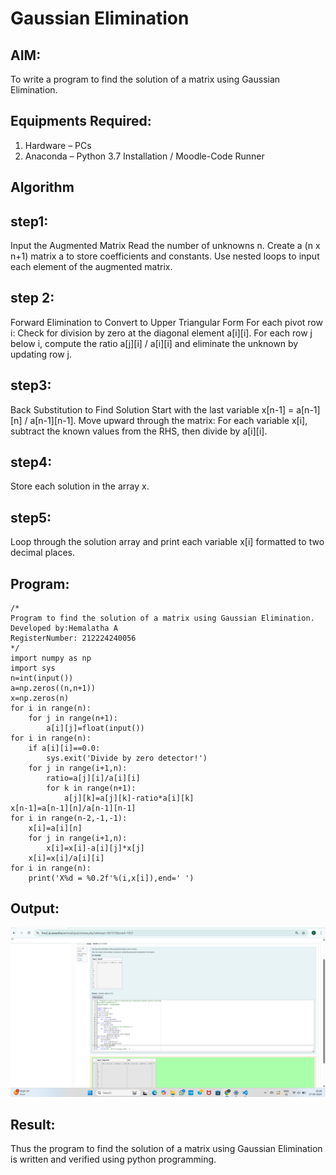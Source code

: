 # Gaussian Elimination

## AIM:
To write a program to find the solution of a matrix using Gaussian Elimination.

## Equipments Required:
1. Hardware – PCs
2. Anaconda – Python 3.7 Installation / Moodle-Code Runner

## Algorithm
## step1:
Input the Augmented Matrix
Read the number of unknowns n.
Create a (n x n+1) matrix a to store coefficients and constants.
Use nested loops to input each element of the augmented matrix.
## step 2:
Forward Elimination to Convert to Upper Triangular Form
For each pivot row i:
Check for division by zero at the diagonal element a[i][i].
For each row j below i, compute the ratio a[j][i] / a[i][i] and eliminate the unknown by updating row j.
## step3:
Back Substitution to Find Solution
Start with the last variable x[n-1] = a[n-1][n] / a[n-1][n-1].
Move upward through the matrix:
For each variable x[i], subtract the known values from the RHS, then divide by a[i][i].
## step4:
Store each solution in the array x.
## step5:
Loop through the solution array and print each variable x[i] formatted to two decimal places.

## Program:
```
/*
Program to find the solution of a matrix using Gaussian Elimination.
Developed by:Hemalatha A 
RegisterNumber: 212224240056
*/
import numpy as np
import sys
n=int(input())
a=np.zeros((n,n+1))
x=np.zeros(n)
for i in range(n):
    for j in range(n+1):
        a[i][j]=float(input())
for i in range(n):
    if a[i][i]==0.0:
        sys.exit('Divide by zero detector!')
    for j in range(i+1,n):
        ratio=a[j][i]/a[i][i]
        for k in range(n+1):
            a[j][k]=a[j][k]-ratio*a[i][k]
x[n-1]=a[n-1][n]/a[n-1][n-1]
for i in range(n-2,-1,-1):
    x[i]=a[i][n]
    for j in range(i+1,n):
        x[i]=x[i]-a[i][j]*x[j]
    x[i]=x[i]/a[i][i]
for i in range(n):
    print('X%d = %0.2f'%(i,x[i]),end=' ')
```

## Output:
![alt text](<maths exp 6.png>)


## Result:
Thus the program to find the solution of a matrix using Gaussian Elimination is written and verified using python programming.

